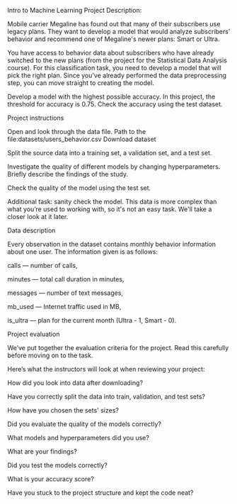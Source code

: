 Intro to Machine Learning Project Description:  

Mobile carrier Megaline has found out that many of their subscribers use legacy plans. They want to develop a model that would analyze subscribers' behavior and recommend one of Megaline's newer plans: Smart or Ultra.  

You have access to behavior data about subscribers who have already switched to the new plans (from the project for the Statistical Data Analysis course). For this classification task, you need to develop a model that will pick the right plan. Since you’ve already performed the data preprocessing step, you can move straight to creating the model.  

Develop a model with the highest possible accuracy. In this project, the threshold for accuracy is 0.75. Check the accuracy using the test dataset.  

Project instructions 

Open and look through the data file. Path to the file:datasets/users_behavior.csv Download dataset 

Split the source data into a training set, a validation set, and a test set. 

Investigate the quality of different models by changing hyperparameters. Briefly describe the findings of the study. 

Check the quality of the model using the test set. 

Additional task: sanity check the model. This data is more complex than what you’re used to working with, so it's not an easy task. We'll take a closer look at it later. 

Data description 

Every observation in the dataset contains monthly behavior information about one user. The information given is as follows:  

сalls — number of calls, 

minutes — total call duration in minutes, 

messages — number of text messages, 

mb_used — Internet traffic used in MB, 

is_ultra — plan for the current month (Ultra - 1, Smart - 0). 

Project evaluation 

We’ve put together the evaluation criteria for the project. Read this carefully before moving on to the task.  

Here’s what the instructors will look at when reviewing your project: 

How did you look into data after downloading? 

Have you correctly split the data into train, validation, and test sets? 

How have you chosen the sets' sizes? 

Did you evaluate the quality of the models correctly? 

What models and hyperparameters did you use? 

What are your findings? 

Did you test the models correctly? 

What is your accuracy score? 

Have you stuck to the project structure and kept the code neat? 
